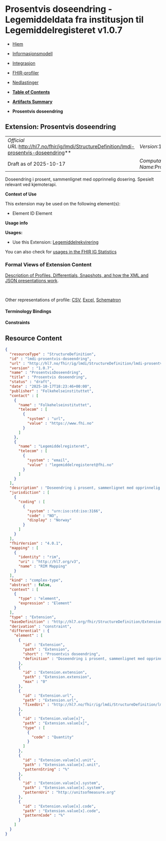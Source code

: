 # Prosentvis doseendring - Legemiddeldata fra institusjon til Legemiddelregisteret v1.0.7

*  [Hjem](index.md) 
*  [Informasjonsmodell](informasjonsmodell.md) 
*  [Integrasjon](integrasjon.md) 
*  [FHIR-profiler](profiler.md) 
*  [Nedlastinger](nedlastinger.md) 

* [**Table of Contents**](toc.md)
* [**Artifacts Summary**](artifacts.md)
* **Prosentvis doseendring**

## Extension: Prosentvis doseendring 

| | |
| :--- | :--- |
| *Official URL*:http://hl7.no/fhir/ig/lmdi/StructureDefinition/lmdi-prosentvis-doseendring** | *Version*:1.0.7** |
| Draft as of 2025-10-17 | *Computable Name*:ProsentvisDoseendring |

Doseendring i prosent, sammenlignet med opprinnelig dosering. Spesielt relevant ved kjemoterapi.

**Context of Use**

This extension may be used on the following element(s):

* Element ID Element

**Usage info**

**Usages:**

* Use this Extension: [Legemiddelrekvirering](StructureDefinition-lmdi-medicationrequest.md)

You can also check for [usages in the FHIR IG Statistics](https://packages2.fhir.org/xig/hl7.fhir.no.lmdi|current/StructureDefinition/lmdi-prosentvis-doseendring)

### Formal Views of Extension Content

 [Description of Profiles, Differentials, Snapshots, and how the XML and JSON presentations work](http://build.fhir.org/ig/FHIR/ig-guidance/readingIgs.html#structure-definitions). 

 

Other representations of profile: [CSV](StructureDefinition-lmdi-prosentvis-doseendring.csv), [Excel](StructureDefinition-lmdi-prosentvis-doseendring.xlsx), [Schematron](StructureDefinition-lmdi-prosentvis-doseendring.sch) 

#### Terminology Bindings

#### Constraints



## Resource Content

```json
{
  "resourceType" : "StructureDefinition",
  "id" : "lmdi-prosentvis-doseendring",
  "url" : "http://hl7.no/fhir/ig/lmdi/StructureDefinition/lmdi-prosentvis-doseendring",
  "version" : "1.0.7",
  "name" : "ProsentvisDoseendring",
  "title" : "Prosentvis doseendring",
  "status" : "draft",
  "date" : "2025-10-17T18:23:46+00:00",
  "publisher" : "Folkehelseinstituttet",
  "contact" : [
    {
      "name" : "Folkehelseinstituttet",
      "telecom" : [
        {
          "system" : "url",
          "value" : "https://www.fhi.no"
        }
      ]
    },
    {
      "name" : "Legemiddelregisteret",
      "telecom" : [
        {
          "system" : "email",
          "value" : "legemiddelregisteret@fhi.no"
        }
      ]
    }
  ],
  "description" : "Doseendring i prosent, sammenlignet med opprinnelig dosering. Spesielt relevant ved kjemoterapi.",
  "jurisdiction" : [
    {
      "coding" : [
        {
          "system" : "urn:iso:std:iso:3166",
          "code" : "NO",
          "display" : "Norway"
        }
      ]
    }
  ],
  "fhirVersion" : "4.0.1",
  "mapping" : [
    {
      "identity" : "rim",
      "uri" : "http://hl7.org/v3",
      "name" : "RIM Mapping"
    }
  ],
  "kind" : "complex-type",
  "abstract" : false,
  "context" : [
    {
      "type" : "element",
      "expression" : "Element"
    }
  ],
  "type" : "Extension",
  "baseDefinition" : "http://hl7.org/fhir/StructureDefinition/Extension",
  "derivation" : "constraint",
  "differential" : {
    "element" : [
      {
        "id" : "Extension",
        "path" : "Extension",
        "short" : "Prosentvis doseendring",
        "definition" : "Doseendring i prosent, sammenlignet med opprinnelig dosering. Spesielt relevant ved kjemoterapi."
      },
      {
        "id" : "Extension.extension",
        "path" : "Extension.extension",
        "max" : "0"
      },
      {
        "id" : "Extension.url",
        "path" : "Extension.url",
        "fixedUri" : "http://hl7.no/fhir/ig/lmdi/StructureDefinition/lmdi-prosentvis-doseendring"
      },
      {
        "id" : "Extension.value[x]",
        "path" : "Extension.value[x]",
        "type" : [
          {
            "code" : "Quantity"
          }
        ]
      },
      {
        "id" : "Extension.value[x].unit",
        "path" : "Extension.value[x].unit",
        "patternString" : "%"
      },
      {
        "id" : "Extension.value[x].system",
        "path" : "Extension.value[x].system",
        "patternUri" : "http://unitsofmeasure.org"
      },
      {
        "id" : "Extension.value[x].code",
        "path" : "Extension.value[x].code",
        "patternCode" : "%"
      }
    ]
  }
}

```
